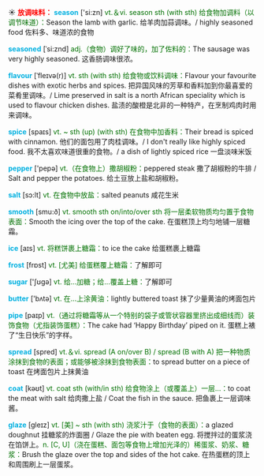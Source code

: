 ☀ <font color="red">**放调味料：**</font>
<font color="sky blue">**season**</font> ['si:zn] 
<font color="rgb(227, 108, 9)">vt.＆vi. season sth (with sth) 给食物加调料（以调节味道）：</font>Season the lamb with garlic. 给羊肉加蒜调味。/ highly seasoned food 佐料多、味道浓的食物
           
<font color="sky blue">**seasoned**</font> [ˈsi:znd]
<font color="rgb(227, 108, 9)">adj.（食物）调好了味的，加了佐料的：</font>The sausage was very highly seasoned. 这香肠调味很浓。             

<font color="sky blue">**flavour**</font> [ˈfleɪvə(r)]
<font color="rgb(227, 108, 9)">vt. sth (with sth) 给食物或饮料调味：</font>Flavour your favourite dishes with exotic herbs and spices. 把异国风味的芳草和香料加到你最喜爱的菜肴里调味。/ Lime preserved in salt is a north African speciality which is used to flavour chicken dishes. 盐渍的酸橙是北非的一种特产，在烹制鸡肉时用来调味。         

<font color="sky blue">**spice**</font> [spaɪs]
<font color="rgb(227, 108, 9)">vt. ~ sth (up) (with sth) 在食物中加香料：</font>Their bread is spiced with cinnamon. 他们的面包用了肉桂调味。/ I don't really like highly spiced food. 我不太喜欢味道很重的食物。/ a dish of lightly spiced rice 一盘淡味米饭

<font color="sky blue">**pepper**</font> ['pepə] 
<font color="rgb(227, 108, 9)">vt.（在食物上）撒胡椒粉：</font>peppered steak 撒了胡椒粉的牛排 / Salt and pepper the potatoes. 给土豆放上盐和胡椒粉。

<font color="sky blue">**salt**</font> [sɔ:lt] 
<font color="rgb(227, 108, 9)">vt. 在食物中放盐：</font>salted peanuts 咸花生米

<font color="sky blue">**smooth**</font> [smu:ð] 
<font color="rgb(227, 108, 9)">vt. smooth sth on/into/over sth 将一层柔软物质均匀置于食物表面：</font>Smooth the icing over the top of the cake. 在蛋糕顶上均匀地铺一层糖霜。

<font color="sky blue">**ice**</font> [aɪs] 
<font color="rgb(227, 108, 9)">vt. 将糕饼裹上糖霜：</font>to ice the cake 给蛋糕裹上糖霜

<font color="sky blue">**frost**</font> [frɒst] 
<font color="rgb(227, 108, 9)">vt. [尤美] 给蛋糕覆上糖霜：</font>了解即可

<font color="sky blue">**sugar**</font> ['ʃʊɡə] 
<font color="rgb(227, 108, 9)">vt. 给…加糖；给…覆盖上糖：</font>了解即可

<font color="sky blue">**butter**</font> ['bʌtə] 
<font color="rgb(227, 108, 9)">vt. 在…上涂黄油：</font>lightly buttered toast 抹了少量黄油的烤面包片

<font color="sky blue">**pipe**</font> [paɪp] 
<font color="rgb(227, 108, 9)">vt.（通过将糖霜等从一个特别的袋子或管状容器里挤出成细线而）装饰食物（尤指装饰蛋糕）：</font>The cake had ‘Happy Birthday’ piped on it. 蛋糕上裱了“生日快乐”的字样。

<font color="sky blue">**spread**</font> [spred] 
<font color="rgb(227, 108, 9)">vt.＆vi. spread (A on/over B) / spread (B with A) 把一种物质涂抹到食物的表面；或能够被涂抹到食物表面：</font>to spread butter on a piece of toast 在烤面包片上抹黄油

<font color="sky blue">**coat**</font> [kəʊt] 
<font color="rgb(227, 108, 9)">vt. coat sth (with/in sth) 给食物涂上（或覆盖上）一层…：</font>to coat the meat with salt 给肉撒上盐 / Coat the fish in the sauce. 把鱼裹上一层调味酱。

<font color="sky blue">**glaze**</font> [gleɪz]
<font color="rgb(227, 108, 9)">vt. [美] ~ sth (with sth) 浇浆汁于（食物的表面）：</font>a glazed doughnut 挂糖浆的炸面圈 / Glaze the pie with beaten egg. 将搅拌过的蛋浆浇在馅饼上。<font color="rgb(227, 108, 9)">n. [C, U]（浇在蛋糕、面包等食物上增加光泽的）稀蛋浆、奶浆、糖浆：</font>Brush the glaze over the top and sides of the hot cake. 在热蛋糕的顶上和周围刷上一层蛋浆。


